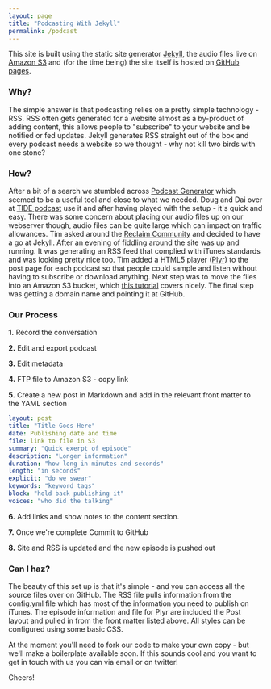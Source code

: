 ```yaml
---
layout: page
title: "Podcasting With Jekyll"
permalink: /podcast
---
```


This site is built using the static site generator [Jekyll](https://jekyllrb.com/), the audio files live on [Amazon S3](https://aws.amazon.com/s3/) and (for the time being) the site itself is hosted on [GitHub pages](https://pages.github.com/).

### Why?

The simple answer is that podcasting relies on a pretty simple technology - RSS. RSS often gets generated for a website almost as a by-product of adding content, this allows people to "subscribe" to your website and be notified or fed updates. Jekyll generates RSS straight out of the box and every podcast needs a website so we thought - why not kill two birds with one stone?

### How?

After a bit of a search we stumbled across [Podcast Generator](http://www.podcastgenerator.net/) which seemed to be a useful tool and close to what we needed. Doug and Dai over at [TIDE podcast](http://tidepodcast.org/) use it and after having played with the setup - it's quick and easy. There was some concern about placing our audio files up on our webserver though, audio files can be quite large which can impact on traffic allowances. Tim asked around the [Reclaim Community](https://community.reclaimhosting.com/t/podcasting-with-reclaim/) and decided to have a go at Jekyll. After an evening of fiddling around the site was up and running. It was generating an RSS feed that complied with iTunes standards and was looking pretty nice too. Tim added a HTML5 player ([Plyr](https://github.com/Selz/plyr)) to the post page for each podcast so that people could sample and listen without having to subscribe or download anything. Next step was to move the files into an Amazon S3 bucket, which [this tutorial](https://growthedream.com/host-podcast-files-amazon-s3/) covers nicely. The final step was getting a domain name and pointing it at GitHub.

### Our Process

**1.** Record the conversation

**2.** Edit and export podcast

**3.** Edit metadata

**4.** FTP file to Amazon S3 - copy link

**5.** Create a new post in Markdown and add in the relevant front matter to the YAML section

``` yaml
layout: post
title: "Title Goes Here"
date: Publishing date and time
file: link to file in S3
summary: "Quick exerpt of episode"
description: "Longer information"
duration: "how long in minutes and seconds" 
length: "in seconds"
explicit: "do we swear" 
keywords: "keyword tags"
block: "hold back publishing it" 
voices: "who did the talking"
```

**6.** Add links and show notes to the content section. 

**7.** Once we're complete Commit to GitHub

**8.** Site and RSS is updated and the new episode is pushed out

### Can I haz?

The beauty of this set up is that it's simple - and you can access all the source files over on GitHub. The RSS file pulls information from the config.yml file which has most of the information you need to publish on iTunes. The episode information and file for Plyr are included the Post layout and pulled in from the front matter listed above. All styles can be configured using some basic CSS. 

At the moment you'll need to fork our code to make your own copy - but we'll make a boilerplate available soon. If this sounds cool and you want to get in touch with us you can via email or on twitter!

Cheers!